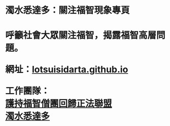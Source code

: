 <h1>濁水悉達多：關注福智現象專頁<h1>
呼籲社會大眾關注福智，揭露福智高層問題。

網址：<a href="lotsuisidarta.github.io" target="_blank">lotsuisidarta.github.io</a>

工作團隊：<br>
<a href="https://www.facebook.com/groups/1953123191590245/" target="_blank">護持福智僧團回歸正法聯盟 </a><br>
<a href="https://www.facebook.com/profile.php?id=606741376333063&ref=br_rs" target="_blank">濁水悉達多</a>
